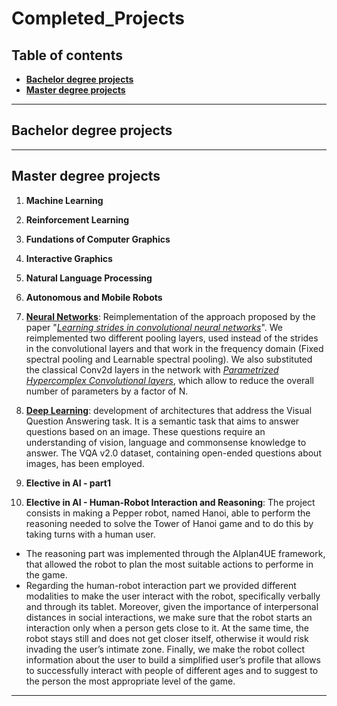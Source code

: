 # Completed_Projects

## Table of contents

* [**Bachelor degree projects**](https://github.com/Sofia-Santilli/Completed_Projects/tree/main/Bachelor's%20degree%20projects)
* [**Master degree projects**](https://github.com/Sofia-Santilli/Completed_Projects/tree/main/Master's%20degree%20projects)
***

## Bachelor degree projects

***

## Master degree projects

1. **Machine Learning**

2. **Reinforcement Learning**

3. **Fundations of Computer Graphics**

4. **Interactive Graphics**

5. **Natural Language Processing**

6. **Autonomous and Mobile Robots**

7. [**Neural Networks**](https://github.com/Sofia-Santilli/Completed_Projects/tree/main/Master%20degree%20projects/Neural%20Networks): Reimplementation of the approach proposed by the paper "[_Learning strides in convolutional neural networks_](https://arxiv.org/pdf/2202.01653.pdf)".
We reimplemented two different pooling layers, used instead of the strides in the convolutional layers and that work in the frequency domain (Fixed spectral pooling and Learnable spectral pooling).
We also substituted the classical Conv2d layers in the network with [_Parametrized Hypercomplex Convolutional layers_](https://arxiv.org/pdf/2110.04176.pdf), which allow to reduce the overall number of parameters by a factor of N.

8. [**Deep Learning**](https://github.com/Sofia-Santilli/Completed_Projects/tree/main/Master%20degree%20projects/Deep%20Learning): development of architectures that address the Visual Question Answering task. It is a semantic task that aims to answer questions based on an image.
These questions require an understanding of vision, language and commonsense knowledge to answer. The VQA v2.0 dataset, containing open-ended questions about images, has been employed.

9. **Elective in AI - part1**

10. **Elective in AI - Human-Robot Interaction and Reasoning**: The project consists in making a Pepper robot, named
Hanoi, able to perform the reasoning needed to solve the Tower of Hanoi game and to do this by taking
turns with a human user. 
* The reasoning part was implemented through the AIplan4UE framework, that allowed the robot to plan the most suitable actions to performe in the game.
* Regarding the human-robot interaction part we provided different modalities to make the user interact with the robot,
specifically verbally and through its tablet. Moreover, given the importance of interpersonal distances in
social interactions, we make sure that the robot starts an interaction only when a person gets close to it. 
At the same time, the robot stays still and does not get closer itself,
otherwise it would risk invading the user’s intimate zone. 
Finally, we make the robot collect information about the user to build a simplified user’s profile that allows 
to successfully interact with people of different ages and to suggest to the person the most appropriate level of the game.


***